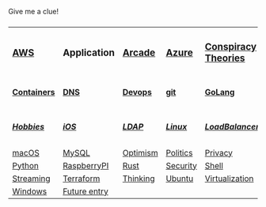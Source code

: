 Give me a clue! 

<table>
<h3>

<tr>
<td> <h3> <a href="aws/">AWS</a> </h3> </td>
<td> <h3 <a href="apps/">Application</a> </h3> </td>
<td> <h3> <a href="arcade/">Arcade</a> </h3> </td>
<td> <h3> <a href="azure/">Azure</a> </h3> </td>
<td> <h3> <a href="conspiracies/">Conspiracy Theories</a> </h3> </td>
</tr>

<tr>
<td> <h4> <a href="containers">Containers</a> </h4> </td>
<td> <h4> <a href="dns">DNS</a> </h4> </td>
<td> <h4> <a href="devops">Devops</a> </h4> </td>
<td> <h4> <a href="git">git</a> </h4> </td>
<td> <h4> <a href="golang">GoLang</a> </h4> </td>
</tr>

<tr>
<td> <h5> <a href="hobbies/">Hobbies</a> </h5> </td>
<td> <h5> <a href="ios/">iOS</a> </h5> </td>
<td> <h5> <a href="ldap/">LDAP</a> </h5> </td>
<td> <h5> <a href="linux/">Linux</a> </h5> </td>
<td> <h5> <a href="lb/">LoadBalancers</a> </h5> </td>
</tr>

<tr>
<td> <a href="macos/">macOS</a> </td>
<td> <a href="mysql/">MySQL</a> </td>
<td> <a href="optimism/">Optimism</a> </td>
<td> <a href="politics/">Politics</a> </td>
<td> <a href="privacy/">Privacy</a> </td>
</tr>

<tr>
<td> <a href="python/">Python</a> </td>
<td> <a href="raspberry/">RaspberryPI</a> </td>
<td> <a href="rust/">Rust</a> </td>
<td> <a href="security/">Security</a> </td>
<td> <a href="shell/">Shell</a> </td>
</tr>

<tr>
<td> <a href="streaming/">Streaming</a> </td>
<td> <a href="terraform/">Terraform</a> </td>
<td> <a href="thinking/">Thinking</a> </td>
<td> <a href="ubuntu/">Ubuntu</a> </td>
<td> <a href="virt/">Virtualization</a> </td>
</tr>

<tr>
<td> <a href="windows/">Windows</a> </td>
<td> <a href="future/">Future entry</a> </td>
</tr>

</h3>

</table>

<!--
Original format
### [AWS](aws) &emsp; [Applications](apps) &emsp; [Arcade](arcade)
### [Azure](azure) &emsp; [ConspiracyTheories](conspiracies) &emsp; [Containers](containers)
### [DNS](dns) &emsp; [Devops](devops) &emsp; [GIT](git)

### [GoLang](golang)  &emsp; [Hobbies](hobbies) &emsp; [iOS](ios)
### [LDAP](ldap) &emsp; [Linux](linux) &emsp; [LoadBalancers](lb)
### [macOS](macos) &emsp; [MySQL](mysql) &emsp; [Optimism](optimism)

### [Politics](politics) &emsp; [Privacy](privacy) &emsp; [Python](python)
### [Raspberry](raspberry) &emsp; [Rust](rust) &emsp; [Security](security)
### [Shell](shell) &emsp; [Streaming](streaming) &emsp; [Terraform](terraform)

### [Thinking](thinking) &emsp; [Ubuntu](ubuntu) &emsp; [Virtualization](virt)
### [Windows](windows)
-->
